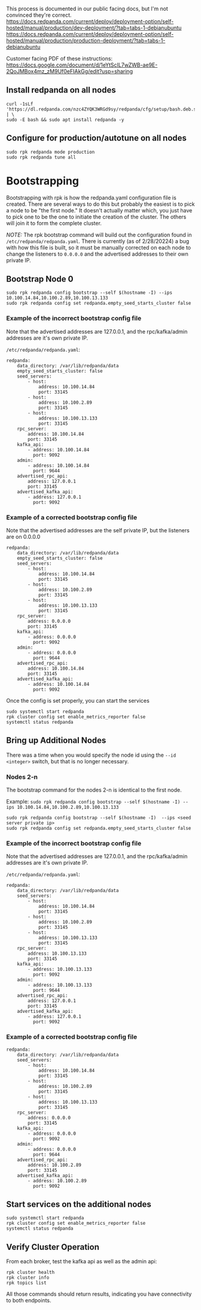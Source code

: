 

This process is documented in our public facing docs, but I'm not convinced they're correct.
https://docs.redpanda.com/current/deploy/deployment-option/self-hosted/manual/production/dev-deployment/?tab=tabs-1-debianubuntu
https://docs.redpanda.com/current/deploy/deployment-option/self-hosted/manual/production/production-deployment/?tab=tabs-1-debianubuntu


Customer facing PDF of these instructions:
https://docs.google.com/document/d/1eYtScIL7wZWB-ae9E-2QoJMBox4mz_zM9Uf0eFIAkGg/edit?usp=sharing


## Install redpanda on all nodes
```
curl -1sLf 'https://dl.redpanda.com/nzc4ZYQK3WRGd9sy/redpanda/cfg/setup/bash.deb.sh' | \
sudo -E bash && sudo apt install redpanda -y
```

## Configure for production/autotune on all nodes

```
sudo rpk redpanda mode production
sudo rpk redpanda tune all
```

# Bootstrapping

Bootstrapping with rpk is how the redpanda.yaml configuration file is created.  There are several ways to do this but probably the easiest is to pick a node to be "the first node."  It doesn't actually matter which, you just have to pick one to be the one to initiate the creation of the cluster.   The others will join it to form the complete cluster.


_NOTE:_  The rpk bootstrap command will build out the configuration found in `/etc/redpanda/redpanda.yaml`.  There is currently (as of 2/28/20224) a bug with how this file is built, so it must be manually corrected on each node to change the listeners to `0.0.0.0` and the advertised addresses to their own private IP.


## Bootstrap Node 0

```
sudo rpk redpanda config bootstrap --self $(hostname -I) --ips 10.100.14.84,10.100.2.89,10.100.13.133
sudo rpk redpanda config set redpanda.empty_seed_starts_cluster false
```

### Example of the incorrect bootstrap config file

Note that the advertised addresses are 127.0.0.1, and the rpc/kafka/admin addresses are it's own private IP.

`/etc/redpanda/redpanda.yaml`:

```
redpanda:
    data_directory: /var/lib/redpanda/data
    empty_seed_starts_cluster: false
    seed_servers:
        - host:
            address: 10.100.14.84
            port: 33145
        - host:
            address: 10.100.2.89
            port: 33145
        - host:
            address: 10.100.13.133
            port: 33145
    rpc_server:
        address: 10.100.14.84
        port: 33145
    kafka_api:
        - address: 10.100.14.84
          port: 9092
    admin:
        - address: 10.100.14.84
          port: 9644
    advertised_rpc_api:
        address: 127.0.0.1
        port: 33145
    advertised_kafka_api:
        - address: 127.0.0.1
          port: 9092
```



### Example of a corrected bootstrap config file

Note that the advertised addresses are the self private IP, but the listeners are on 0.0.0.0

```
redpanda:
    data_directory: /var/lib/redpanda/data
    empty_seed_starts_cluster: false
    seed_servers:
        - host:
            address: 10.100.14.84
            port: 33145
        - host:
            address: 10.100.2.89
            port: 33145
        - host:
            address: 10.100.13.133
            port: 33145
    rpc_server:
        address: 0.0.0.0
        port: 33145
    kafka_api:
        - address: 0.0.0.0
          port: 9092
    admin:
        - address: 0.0.0.0
          port: 9644
    advertised_rpc_api:
        address: 10.100.14.84
        port: 33145
    advertised_kafka_api:
        - address: 10.100.14.84
          port: 9092
```



Once the config is set properly, you can start the services

```
sudo systemctl start redpanda
rpk cluster config set enable_metrics_reporter false
systemctl status redpanda
```

## Bring up Additional Nodes

There was a time when you would specify the node id using the `--id <integer>` switch, but that is no longer necessary.

### Nodes 2-n

The bootstrap command for the nodes 2-n is identical to the first node.

Example:
`sudo rpk redpanda config bootstrap --self $(hostname -I) --ips 10.100.14.84,10.100.2.89,10.100.13.133`


```
sudo rpk redpanda config bootstrap --self $(hostname -I)  --ips <seed server private ip>
sudo rpk redpanda config set redpanda.empty_seed_starts_cluster false

```


### Example of the incorrect bootstrap config file

Note that the advertised addresses are 127.0.0.1, and the rpc/kafka/admin addresses are it's own private IP.

`/etc/redpanda/redpanda.yaml`:

```
redpanda:
    data_directory: /var/lib/redpanda/data
    seed_servers:
        - host:
            address: 10.100.14.84
            port: 33145
        - host:
            address: 10.100.2.89
            port: 33145
        - host:
            address: 10.100.13.133
            port: 33145
    rpc_server:
        address: 10.100.13.133
        port: 33145
    kafka_api:
        - address: 10.100.13.133
          port: 9092
    admin:
        - address: 10.100.13.133
          port: 9644
    advertised_rpc_api:
        address: 127.0.0.1
        port: 33145
    advertised_kafka_api:
        - address: 127.0.0.1
          port: 9092
```


### Example of a corrected bootstrap config file

```
redpanda:
    data_directory: /var/lib/redpanda/data
    seed_servers:
        - host:
            address: 10.100.14.84
            port: 33145
        - host:
            address: 10.100.2.89
            port: 33145
        - host:
            address: 10.100.13.133
            port: 33145
    rpc_server:
        address: 0.0.0.0
        port: 33145
    kafka_api:
        - address: 0.0.0.0
          port: 9092
    admin:
        - address: 0.0.0.0
          port: 9644
    advertised_rpc_api:
        address: 10.100.2.89
        port: 33145
    advertised_kafka_api:
        - address: 10.100.2.89
          port: 9092
```


## Start services on the additional nodes

```
sudo systemctl start redpanda
rpk cluster config set enable_metrics_reporter false
systemctl status redpanda
```


## Verify Cluster Operation

From each broker, test the kafka api as well as the admin api:

```
rpk cluster health
rpk cluster info
rpk topics list
```

All those commands should return results, indicating you have connectivity to both endpoints.

